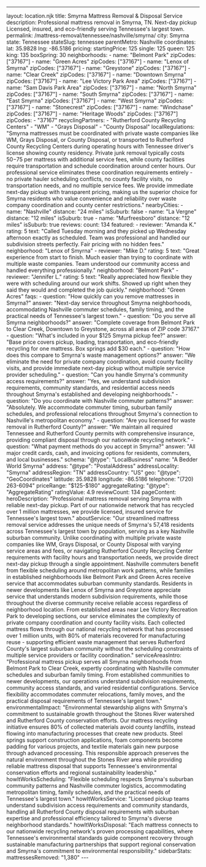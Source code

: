 ---
layout: location.njk
title: Smyrna Mattress Removal & Disposal Service
description: Professional mattress removal in Smyrna, TN. Next-day pickup Licensed, insured, and eco-friendly serving Tennessee's largest town.
permalink: /mattress-removal/tennessee/nashville/smyrna/
city: Smyrna state: Tennessee stateSlug: tennessee parentMetro: Nashville coordinates: lat: 35.9828 lng: -86.5186 pricing: startingPrice: 125 single: 125 queen: 125 king: 135 boxSpring: 30 neighborhoods: - name: "Belmont Park" zipCodes: ["37167"] - name: "Green Acres" zipCodes: ["37167"] - name: "Lenox of Smyrna" zipCodes: ["37167"] - name: "Greystone" zipCodes: ["37167"] - name: "Clear Creek" zipCodes: ["37167"] - name: "Downtown Smyrna" zipCodes: ["37167"] - name: "Lee Victory Park Area" zipCodes: ["37167"] - name: "Sam Davis Park Area" zipCodes: ["37167"] - name: "North Smyrna" zipCodes: ["37167"] - name: "South Smyrna" zipCodes: ["37167"] - name: "East Smyrna" zipCodes: ["37167"] - name: "West Smyrna" zipCodes: ["37167"] - name: "Stonecrest" zipCodes: ["37167"] - name: "Windchase" zipCodes: ["37167"] - name: "Heritage Woods" zipCodes: ["37167"] zipCodes: - "37167" recyclingPartners: - "Rutherford County Recycling Centers" - "WM" - "Grays Disposal" - "County Disposal" localRegulations: "Smyrna mattresses must be coordinated with private waste companies like WM, Grays Disposal, or County Disposal, or transported to Rutherford County Recycling Centers during operating hours with Tennessee driver's license showing county residency. Private junk removal typically costs $50-$75 per mattress with additional service fees, while county facilities require transportation and schedule coordination around center hours. Our professional service eliminates these coordination requirements entirely - no private hauler scheduling conflicts, no county facility visits, no transportation needs, and no multiple service fees. We provide immediate next-day pickup with transparent pricing, making us the superior choice for Smyrna residents who value convenience and reliability over waste company coordination and county center restrictions." nearbyCities: - name: "Nashville" distance: "24 miles" isSuburb: false - name: "La Vergne" distance: "12 miles" isSuburb: true - name: "Murfreesboro" distance: "12 miles" isSuburb: true reviews: count: 134 featured: - reviewer: "Amanda K." rating: 5 text: "Called Tuesday morning and they picked up Wednesday afternoon exactly as scheduled. Team was professional and handled our subdivision streets perfectly. Fair pricing with no hidden fees." neighborhood: "Lenox of Smyrna" - reviewer: "Mike D." rating: 5 text: "Great experience from start to finish. Much easier than trying to coordinate with multiple waste companies. Team understood our community access and handled everything professionally." neighborhood: "Belmont Park" - reviewer: "Jennifer L." rating: 5 text: "Really appreciated how flexible they were with scheduling around our work shifts. Showed up right when they said they would and completed the job quickly." neighborhood: "Green Acres" faqs: - question: "How quickly can you remove mattresses in Smyrna?" answer: "Next-day service throughout Smyrna neighborhoods, accommodating Nashville commuter schedules, family timing, and the practical needs of Tennessee's largest town." - question: "Do you serve all Smyrna neighborhoods?" answer: "Complete coverage from Belmont Park to Clear Creek, Downtown to Greystone, across all areas of ZIP code 37167." - question: "What's included in your $125 Smyrna pickup fee?" answer: "Base price covers pickup, loading, transportation, and eco-friendly recycling for one mattress. Box springs add $30 each." - question: "How does this compare to Smyrna's waste management options?" answer: "We eliminate the need for private company coordination, avoid county facility visits, and provide immediate next-day pickup without multiple service provider scheduling." - question: "Can you handle Smyrna's community access requirements?" answer: "Yes, we understand subdivision requirements, community standards, and residential access needs throughout Smyrna's established and developing neighborhoods." - question: "Do you coordinate with Nashville commuter patterns?" answer: "Absolutely. We accommodate commuter timing, suburban family schedules, and professional relocations throughout Smyrna's connection to Nashville's metropolitan economy." - question: "Are you licensed for waste removal in Rutherford County?" answer: "We maintain all required Tennessee and Rutherford County permits with comprehensive insurance, providing compliant disposal through our nationwide recycling network." - question: "What payment methods do you accept in Smyrna?" answer: "All major credit cards, cash, and invoicing options for residents, commuters, and local businesses." schema: "@type": "LocalBusiness" name: "A Bedder World Smyrna" address: "@type": "PostalAddress" addressLocality: "Smyrna" addressRegion: "TN" addressCountry: "US" geo: "@type": "GeoCoordinates" latitude: 35.9828 longitude: -86.5186 telephone: "(720) 263-6094" priceRange: "$125-$180" aggregateRating: "@type": "AggregateRating" ratingValue: 4.9 reviewCount: 134 pageContent: heroDescription: "Professional mattress removal serving Smyrna with reliable next-day pickup. Part of our nationwide network that has recycled over 1 million mattresses, we provide licensed, insured service for Tennessee's largest town." aboutService: "Our streamlined mattress removal service addresses the unique needs of Smyrna's 57,418 residents across Tennessee's largest town by population, serving as a key Nashville suburban community. Unlike coordinating with multiple private waste companies like WM, Grays Disposal, or County Disposal with varying service areas and fees, or navigating Rutherford County Recycling Center requirements with facility hours and transportation needs, we provide direct next-day pickup through a single appointment. Nashville commuters benefit from flexible scheduling around metropolitan work patterns, while families in established neighborhoods like Belmont Park and Green Acres receive service that accommodates suburban community standards. Residents in newer developments like Lenox of Smyrna and Greystone appreciate service that understands modern subdivision requirements, while those throughout the diverse community receive reliable access regardless of neighborhood location. From established areas near Lee Victory Recreation Park to developing sections, our service eliminates the complexity of private company coordination and county facility visits. Each collected mattress flows through our national recycling network that has processed over 1 million units, with 80% of materials recovered for manufacturing reuse - supporting efficient waste management that serves Rutherford County's largest suburban community without the scheduling constraints of multiple service providers or facility coordination." serviceAreasIntro: "Professional mattress pickup serves all Smyrna neighborhoods from Belmont Park to Clear Creek, expertly coordinating with Nashville commuter schedules and suburban family timing. From established communities to newer developments, our operations understand subdivision requirements, community access standards, and varied residential configurations. Service flexibility accommodates commuter relocations, family moves, and the practical disposal requirements of Tennessee's largest town." environmentalImpact: "Environmental stewardship aligns with Smyrna's commitment to sustainable growth throughout the Stones River watershed and Rutherford County conservation efforts. Our mattress recycling initiative ensures 80% of collected materials avoid county landfills, instead flowing into manufacturing processes that create new products. Steel springs support construction applications, foam components become padding for various projects, and textile materials gain new purpose through advanced processing. This responsible approach preserves the natural environment throughout the Stones River area while providing reliable mattress disposal that supports Tennessee's environmental conservation efforts and regional sustainability leadership." howItWorksScheduling: "Flexible scheduling respects Smyrna's suburban community patterns and Nashville commuter logistics, accommodating metropolitan timing, family schedules, and the practical needs of Tennessee's largest town." howItWorksService: "Licensed pickup teams understand subdivision access requirements and community standards, handling all Rutherford County disposal requirements with suburban expertise and professional efficiency tailored to Smyrna's diverse neighborhood standards." howItWorksDisposal: "Each mattress connects to our nationwide recycling network's proven processing capabilities, where Tennessee's environmental standards guide component recovery through sustainable manufacturing partnerships that support regional conservation and Smyrna's commitment to environmental responsibility." sidebarStats: mattressesRemoved: "1,380" ---